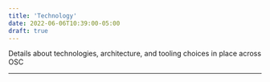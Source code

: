 ```yaml
---
title: 'Technology'
date: 2022-06-06T10:39:00-05:00
draft: true
---
```


Details about technologies, architecture, and tooling choices in place across
OSC

---
